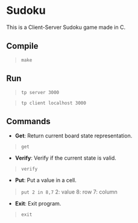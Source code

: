 # Sudoku
This is a Client-Server Sudoku game made in C.

## Compile
>`make`

## Run
>`tp server 3000`

>`tp client localhost 3000`

## Commands
- **Get**: Return current board state representation.
>`get`

- **Verify**: Verify if the current state is valid.
>`verify`

- **Put**: Put a value in a cell.
>`put 2 in 8,7`
2: value
8: row
7: column

- **Exit**: Exit program.
>`exit`
